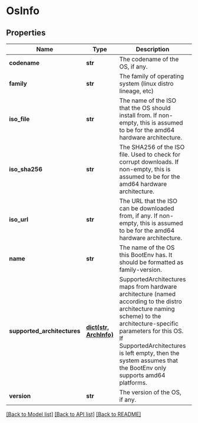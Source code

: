 # OsInfo

## Properties
Name | Type | Description | Notes
------------ | ------------- | ------------- | -------------
**codename** | **str** | The codename of the OS, if any. | [optional] 
**family** | **str** | The family of operating system (linux distro lineage, etc) | [optional] 
**iso_file** | **str** | The name of the ISO that the OS should install from.  If non-empty, this is assumed to be for the amd64 hardware architecture. | [optional] 
**iso_sha256** | **str** | The SHA256 of the ISO file.  Used to check for corrupt downloads. If non-empty, this is assumed to be for the amd64 hardware architecture. | [optional] 
**iso_url** | **str** | The URL that the ISO can be downloaded from, if any.  If non-empty, this is assumed to be for the amd64 hardware architecture. | [optional] 
**name** | **str** | The name of the OS this BootEnv has.  It should be formatted as family-version. | 
**supported_architectures** | [**dict(str, ArchInfo)**](ArchInfo.md) | SupportedArchitectures maps from hardware architecture (named according to the distro architecture naming scheme) to the architecture-specific parameters for this OS.  If SupportedArchitectures is left empty, then the system assumes that the BootEnv only supports amd64 platforms. | [optional] 
**version** | **str** | The version of the OS, if any. | [optional] 

[[Back to Model list]](../README.md#documentation-for-models) [[Back to API list]](../README.md#documentation-for-api-endpoints) [[Back to README]](../README.md)


